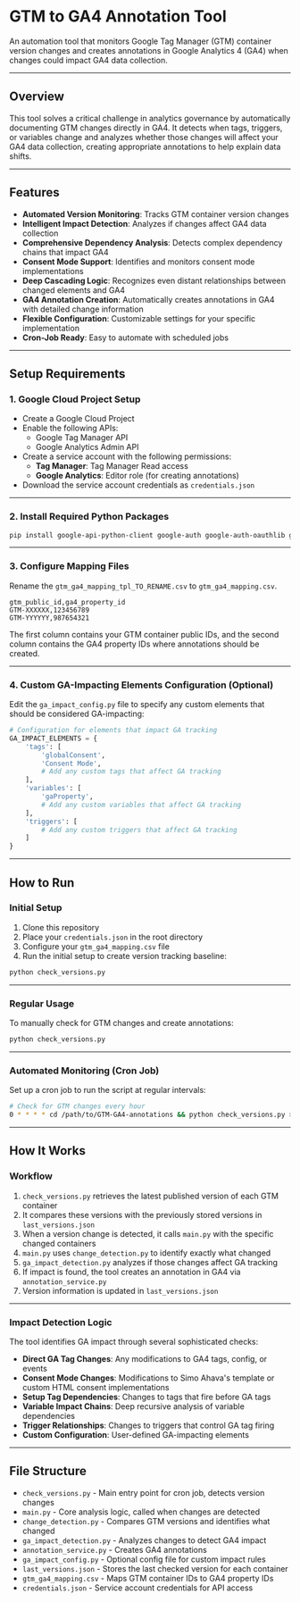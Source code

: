 # GTM to GA4 Annotation Tool

An automation tool that monitors Google Tag Manager (GTM) container version changes and creates annotations in Google Analytics 4 (GA4) when changes could impact GA4 data collection.

---

## Overview

This tool solves a critical challenge in analytics governance by automatically documenting GTM changes directly in GA4. It detects when tags, triggers, or variables change and analyzes whether those changes will affect your GA4 data collection, creating appropriate annotations to help explain data shifts.

---

## Features

- **Automated Version Monitoring**: Tracks GTM container version changes  
- **Intelligent Impact Detection**: Analyzes if changes affect GA4 data collection  
- **Comprehensive Dependency Analysis**: Detects complex dependency chains that impact GA4  
- **Consent Mode Support**: Identifies and monitors consent mode implementations  
- **Deep Cascading Logic**: Recognizes even distant relationships between changed elements and GA4  
- **GA4 Annotation Creation**: Automatically creates annotations in GA4 with detailed change information  
- **Flexible Configuration**: Customizable settings for your specific implementation  
- **Cron-Job Ready**: Easy to automate with scheduled jobs  

---

## Setup Requirements

### 1. Google Cloud Project Setup

- Create a Google Cloud Project  
- Enable the following APIs:  
  - Google Tag Manager API  
  - Google Analytics Admin API  
- Create a service account with the following permissions:  
  - **Tag Manager**: Tag Manager Read access  
  - **Google Analytics**: Editor role (for creating annotations)  
- Download the service account credentials as `credentials.json`

---

### 2. Install Required Python Packages

```bash
pip install google-api-python-client google-auth google-auth-oauthlib google-auth-httplib2
```

---

### 3. Configure Mapping Files

Rename the `gtm_ga4_mapping_tpl_TO_RENAME.csv` to  `gtm_ga4_mapping.csv`.

```csv
gtm_public_id,ga4_property_id
GTM-XXXXXX,123456789
GTM-YYYYYY,987654321
```

The first column contains your GTM container public IDs, and the second column contains the GA4 property IDs where annotations should be created.

---

### 4. Custom GA-Impacting Elements Configuration (Optional)

Edit the `ga_impact_config.py` file to specify any custom elements that should be considered GA-impacting:

```python
# Configuration for elements that impact GA tracking
GA_IMPACT_ELEMENTS = {
    'tags': [
        'globalConsent',
        'Consent Mode',
        # Add any custom tags that affect GA tracking
    ],
    'variables': [
        'gaProperty',
        # Add any custom variables that affect GA tracking
    ],
    'triggers': [
        # Add any custom triggers that affect GA tracking
    ]
}
```

---

## How to Run

### Initial Setup

1. Clone this repository  
2. Place your `credentials.json` in the root directory  
3. Configure your `gtm_ga4_mapping.csv` file  
4. Run the initial setup to create version tracking baseline:

```bash
python check_versions.py
```

---

### Regular Usage

To manually check for GTM changes and create annotations:

```bash
python check_versions.py
```

---

### Automated Monitoring (Cron Job)

Set up a cron job to run the script at regular intervals:

```bash
# Check for GTM changes every hour
0 * * * * cd /path/to/GTM-GA4-annotations && python check_versions.py >> /path/to/logs/gtm_check.log 2>&1
```

---

## How It Works

### Workflow

1. `check_versions.py` retrieves the latest published version of each GTM container  
2. It compares these versions with the previously stored versions in `last_versions.json`  
3. When a version change is detected, it calls `main.py` with the specific changed containers  
4. `main.py` uses `change_detection.py` to identify exactly what changed  
5. `ga_impact_detection.py` analyzes if those changes affect GA tracking  
6. If impact is found, the tool creates an annotation in GA4 via `annotation_service.py`  
7. Version information is updated in `last_versions.json`

---

### Impact Detection Logic

The tool identifies GA impact through several sophisticated checks:

- **Direct GA Tag Changes**: Any modifications to GA4 tags, config, or events  
- **Consent Mode Changes**: Modifications to Simo Ahava's template or custom HTML consent implementations  
- **Setup Tag Dependencies**: Changes to tags that fire before GA tags  
- **Variable Impact Chains**: Deep recursive analysis of variable dependencies  
- **Trigger Relationships**: Changes to triggers that control GA tag firing  
- **Custom Configuration**: User-defined GA-impacting elements  

---

## File Structure

- `check_versions.py` - Main entry point for cron job, detects version changes  
- `main.py` - Core analysis logic, called when changes are detected  
- `change_detection.py` - Compares GTM versions and identifies what changed  
- `ga_impact_detection.py` - Analyzes changes to detect GA4 impact  
- `annotation_service.py` - Creates GA4 annotations  
- `ga_impact_config.py` - Optional config file for custom impact rules  
- `last_versions.json` - Stores the last checked version for each container  
- `gtm_ga4_mapping.csv` - Maps GTM container IDs to GA4 property IDs  
- `credentials.json` - Service account credentials for API access